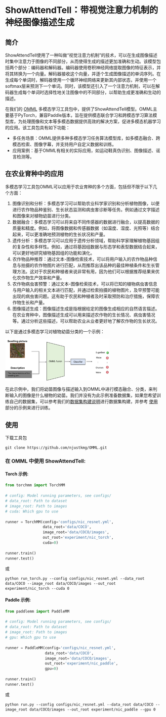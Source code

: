 # ShowAttendTell：带视觉注意力机制的神经图像描述生成

## 简介

ShowAttendTell使用了一种叫做“视觉注意力机制”的技术，可以在生成图像描述时集中注意力于图像的不同部分，从而使得生成的描述更加准确和生动。该模型包括两个部分：编码器和解码器。编码器使用卷积神经网络提取图像的特征表示，并将其转换为一个向量。解码器接收这个向量，并逐个生成图像描述的单词序列。在生成每个单词时，解码器使用一个循环神经网络来更新其内部状态，并使用一个softmax层来预测下一个单词。同时，该模型还引入了一个注意力机制，可以在解码器生成每个单词时选择性地关注图像中的不同部分，以帮助生成更准确和生动的描述。

在我们的 [OMML](https://github.com/njustkmg/OMML) 多模态学习工具包中，提供了ShowAttendTell模型。OMML主要基于PyTorch，兼容Paddle版本，旨在提供模态联合学习和跨模态学习算法模型库，为处理图像和文本等多模态数据提供高效的解决方案，促进多模态机器学习的应用。该工具包具有如下功能：

- 多任务场景：OMML提供多种多模态学习任务算法模型库，如多模态融合、跨模态检索、图像字幕，并支持用户自定义数据和训练。
- 应用案例：基于OMML有相关的实际应用，如运动鞋真伪识别、图像描述、谣言检测等。

## 在农业育种中的应用

多模态学习工具包OMML可以应用于农业育种的多个方面，包括但不限于以下几个方面：

1. 图像识别和分析：多模态学习可以帮助农业科学家识别和分析植物图像，以便进行农作物品种鉴别、生长状态监测和病虫害诊断等任务。例如通过文字描述和图像来对植物幼苗进行分类。
2. 数据融合：多模态学习可以将来自不同传感器的数据进行融合，以提高数据的质量和精度。例如，将图像数据和传感器数据（如温度、湿度、光照等）结合起来，可以更准确地预测植物的生长状况和产量。
3. 遗传分析：多模态学习可以应用于遗传分析领域，帮助科学家理解植物基因组的复杂性和多样性。例如，通过将基因组数据与形态学和表型数据结合起来，可以更好地研究植物基因组的功能和演化。
4. 农作物品种推荐：通过文本-图像检索技术，可以将用户输入的农作物品种信息与拍摄的农作物图片进行匹配，从而推荐出该品种的最佳种植条件和生长管理方法。这对于农民和种植者来说非常有用，因为他们可以根据推荐结果来优化农作物生产效率和产量。
5. 农作物病虫害预警：通过文本-图像检索技术，可以将已知的植物病虫害信息与用户输入的相关文本进行匹配，并通过检索拍摄的植物图片，及早预警可能出现的病虫害问题。这有助于农民和种植者及时采取预防和治疗措施，保障农作物生长和产量。
6. 图像描述生成：图像描述生成是指根据给定的图像生成相应的自然语言描述。在农业育种中，图像描述生成可以用来描述农作物的生长情况、病虫害情况等。通过分析这些描述，可以帮助农业从业者更好地了解农作物的生长状况。

以下是通过多模态学习对植物幼苗分类的一个示例：

<img src="assets/image-20230426181509011.png" alt="image-20230426181509011" style="zoom:33%;" />

在此示例中，我们将幼苗图像与描述输入到OMML中进行模态融合、分类，来判断输入的图像是什么植物的幼苗。我们并没有为此示例准备数据集，如果您希望训练自己的数据集，可以参考我们的[数据集构建说明](https://github.com/njustkmg/OMML/blob/Pytorch/data/README.md)进行数据集构建，并参考 [使用](#使用) 部分的示例来进行训练。



## 使用

下载工具包

```
git clone https://github.com/njustkmg/OMML.git
```

### 在 OMML 中使用 ShowAttendTell:

#### Torch 示例:

```python
from torchmm import TorchMM

# config: Model running parameters, see configs/
# data_root: Path to dataset
# image_root: Path to images
# cuda: Which gpu to use

runner = TorchMM(config='configs/nic_resnet.yml',
                 data_root='data/COCO', 
                 image_root='data/COCO/images',
                 out_root='experiment/nic_torch',
                 cuda=0)

runner.train()
runner.test()
```

或

```
python run_torch.py --config configs/nic_resnet.yml --data_root data/COCO --image_root data/COCO/images --out_root experiment/nic_torch --cuda 0
```

#### Paddle 示例:

```python
from paddlemm import PaddleMM

# config: Model running parameters, see configs/
# data_root: Path to dataset
# image_root: Path to images
# gpu: Which gpu to use

runner = PaddleMM(config='configs/nic_resnet.yml',
                  data_root='data/COCO', 
                  image_root='data/COCO/images', 
                  out_root='experiment/nic_paddle',
                  gpu=0)

runner.train()
runner.test()
```

或

```
python run.py --config configs/nic_resnet.yml --data_root data/COCO --image_root data/COCO/images --out_root experiment/nic_paddle --gpu 0
```

